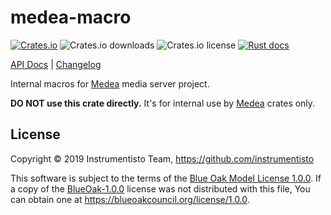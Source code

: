 medea-macro
===========

[![Crates.io](https://img.shields.io/crates/v/medea-macro)](https://crates.io/crates/medea-macro)
![Crates.io downloads](https://img.shields.io/crates/d/medea-macro)
![Crates.io license](https://img.shields.io/crates/l/medea-macro)
[![Rust docs](https://docs.rs/medea-macro/badge.svg)](https://docs.rs/medea-macro)

[API Docs](https://docs.rs/medea-macro) |
[Changelog](https://github.com/instrumentisto/medea/blob/master/crates/medea-macro/CHANGELOG.md)

Internal macros for [Medea] media server project.

__DO NOT use this crate directly.__ It's for internal use by [Medea] crates only.




## License

Copyright © 2019 Instrumentisto Team, <https://github.com/instrumentisto>

This software is subject to the terms of the [Blue Oak Model License 1.0.0](https://github.com/instrumentisto/medea/blob/crates/medea-macro/LICENSE.md). If a copy of the [BlueOak-1.0.0](https://spdx.org/licenses/BlueOak-1.0.0.html) license was not distributed with this file, You can obtain one at <https://blueoakcouncil.org/license/1.0.0>.





[Medea]: https://github.com/instrumentisto/medea
